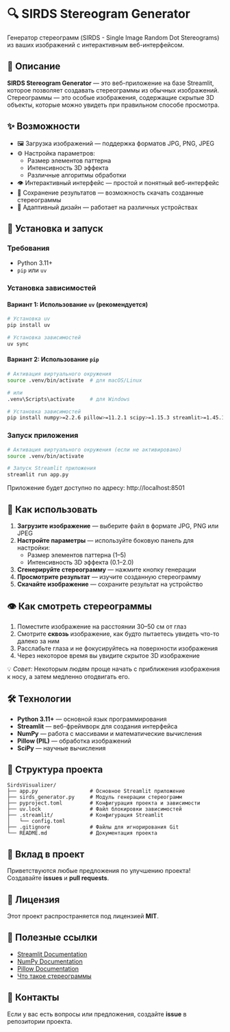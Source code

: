 # 🔍 SIRDS Stereogram Generator

Генератор стереограмм (SIRDS - Single Image Random Dot Stereograms) из ваших изображений с интерактивным веб-интерфейсом.

## 📖 Описание

**SIRDS Stereogram Generator** — это веб-приложение на базе Streamlit, которое позволяет создавать стереограммы из обычных изображений.  
Стереограммы — это особые изображения, содержащие скрытые 3D объекты, которые можно увидеть при правильном способе просмотра.

## ✨ Возможности

- 🖼️ Загрузка изображений — поддержка форматов JPG, PNG, JPEG  
- ⚙️ Настройка параметров:
  - Размер элементов паттерна
  - Интенсивность 3D эффекта
  - Различные алгоритмы обработки
- 👁️ Интерактивный интерфейс — простой и понятный веб-интерфейс
- 💾 Сохранение результатов — возможность скачать созданные стереограммы
- 📱 Адаптивный дизайн — работает на различных устройствах

## 🚀 Установка и запуск

### Требования

- Python 3.11+
- `pip` или `uv`

### Установка зависимостей

#### Вариант 1: Использование `uv` (рекомендуется)

```bash
# Установка uv
pip install uv

# Установка зависимостей
uv sync
```

#### Вариант 2: Использование `pip`

```bash
# Активация виртуального окружения
source .venv/bin/activate  # для macOS/Linux

# или
.venv\Scripts\activate     # для Windows

# Установка зависимостей
pip install numpy>=2.2.6 pillow>=11.2.1 scipy>=1.15.3 streamlit>=1.45.1
```

### Запуск приложения

```bash
# Активация виртуального окружения (если не активировано)
source .venv/bin/activate

# Запуск Streamlit приложения
streamlit run app.py
```

Приложение будет доступно по адресу: http://localhost:8501

## 🎯 Как использовать

1. **Загрузите изображение** — выберите файл в формате JPG, PNG или JPEG  
2. **Настройте параметры** — используйте боковую панель для настройки:
   - Размер элементов паттерна (1–5)
   - Интенсивность 3D эффекта (0.1–2.0)
3. **Сгенерируйте стереограмму** — нажмите кнопку генерации  
4. **Просмотрите результат** — изучите созданную стереограмму  
5. **Скачайте изображение** — сохраните результат на устройство  

## 👁️ Как смотреть стереограммы

1. Поместите изображение на расстоянии 30–50 см от глаз  
2. Смотрите **сквозь** изображение, как будто пытаетесь увидеть что-то далеко за ним  
3. Расслабьте глаза и не фокусируйтесь на поверхности изображения  
4. Через некоторое время вы увидите скрытое 3D изображение  

💡 *Совет:* Некоторым людям проще начать с приближения изображения к носу, а затем медленно отодвигать его.

## 🛠️ Технологии

- **Python 3.11+** — основной язык программирования  
- **Streamlit** — веб-фреймворк для создания интерфейса  
- **NumPy** — работа с массивами и математические вычисления  
- **Pillow (PIL)** — обработка изображений  
- **SciPy** — научные вычисления  

## 📁 Структура проекта

```
SirdsVisualizer/
├── app.py                 # Основное Streamlit приложение
├── sirds_generator.py     # Модуль генерации стереограмм
├── pyproject.toml         # Конфигурация проекта и зависимости
├── uv.lock                # Файл блокировки зависимостей
├── .streamlit/            # Конфигурация Streamlit
│   └── config.toml
├── .gitignore             # Файлы для игнорирования Git
└── README.md              # Документация проекта
```

## 🤝 Вклад в проект

Приветствуются любые предложения по улучшению проекта! Создавайте **issues** и **pull requests**.

## 📄 Лицензия

Этот проект распространяется под лицензией **MIT**.

## 🔗 Полезные ссылки

- [Streamlit Documentation](https://docs.streamlit.io/)
- [NumPy Documentation](https://numpy.org/doc/)
- [Pillow Documentation](https://pillow.readthedocs.io/)
- [Что такое стереограммы](https://ru.wikipedia.org/wiki/Стереограмма)

## 🤝 Контакты

Если у вас есть вопросы или предложения, создайте **issue** в репозитории проекта.